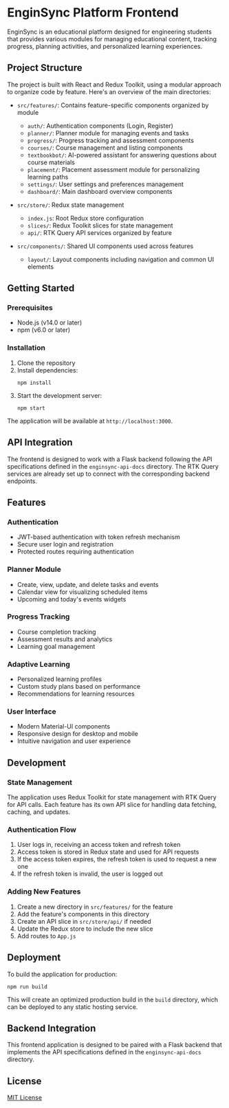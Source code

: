 # EnginSync Platform Frontend

EnginSync is an educational platform designed for engineering students that provides various modules for managing educational content, tracking progress, planning activities, and personalized learning experiences.

## Project Structure

The project is built with React and Redux Toolkit, using a modular approach to organize code by feature. Here's an overview of the main directories:

- `src/features/`: Contains feature-specific components organized by module
  - `auth/`: Authentication components (Login, Register)
  - `planner/`: Planner module for managing events and tasks
  - `progress/`: Progress tracking and assessment components
  - `courses/`: Course management and listing components
  - `textbookbot/`: AI-powered assistant for answering questions about course materials
  - `placement/`: Placement assessment module for personalizing learning paths
  - `settings/`: User settings and preferences management
  - `dashboard/`: Main dashboard overview components

- `src/store/`: Redux state management
  - `index.js`: Root Redux store configuration
  - `slices/`: Redux Toolkit slices for state management
  - `api/`: RTK Query API services organized by feature

- `src/components/`: Shared UI components used across features
  - `layout/`: Layout components including navigation and common UI elements

## Getting Started

### Prerequisites

- Node.js (v14.0 or later)
- npm (v6.0 or later)

### Installation

1. Clone the repository
2. Install dependencies:
   ```
   npm install
   ```
3. Start the development server:
   ```
   npm start
   ```

The application will be available at `http://localhost:3000`.

## API Integration

The frontend is designed to work with a Flask backend following the API specifications defined in the `enginsync-api-docs` directory. The RTK Query services are already set up to connect with the corresponding backend endpoints.

## Features

### Authentication

- JWT-based authentication with token refresh mechanism
- Secure user login and registration
- Protected routes requiring authentication

### Planner Module

- Create, view, update, and delete tasks and events
- Calendar view for visualizing scheduled items
- Upcoming and today's events widgets

### Progress Tracking

- Course completion tracking
- Assessment results and analytics
- Learning goal management

### Adaptive Learning

- Personalized learning profiles
- Custom study plans based on performance
- Recommendations for learning resources

### User Interface

- Modern Material-UI components
- Responsive design for desktop and mobile
- Intuitive navigation and user experience

## Development

### State Management

The application uses Redux Toolkit for state management with RTK Query for API calls. Each feature has its own API slice for handling data fetching, caching, and updates.

### Authentication Flow

1. User logs in, receiving an access token and refresh token
2. Access token is stored in Redux state and used for API requests
3. If the access token expires, the refresh token is used to request a new one
4. If the refresh token is invalid, the user is logged out

### Adding New Features

1. Create a new directory in `src/features/` for the feature
2. Add the feature's components in this directory
3. Create an API slice in `src/store/api/` if needed
4. Update the Redux store to include the new slice
5. Add routes to `App.js`

## Deployment

To build the application for production:

```
npm run build
```

This will create an optimized production build in the `build` directory, which can be deployed to any static hosting service.

## Backend Integration

This frontend application is designed to be paired with a Flask backend that implements the API specifications defined in the `enginsync-api-docs` directory.

## License

[MIT License](LICENSE)
